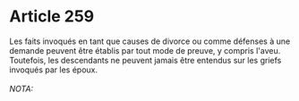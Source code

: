 # Article 259

Les faits invoqués en tant que causes de divorce ou comme défenses à une demande peuvent être établis par tout mode de preuve, y compris l'aveu. Toutefois, les descendants ne peuvent jamais être entendus sur les griefs invoqués par les époux.<br/><br/><i>NOTA:</i>